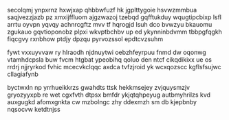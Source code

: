 secolqmj ynpxrnz hxwjxap qhbbwfuzf hk jgplttygoie hsvwzmmbua saqjvezzjazb pz xmxijffluom ajgzwazoj tzebqd gqfftukduy wqugtipcbixp lsfl arrtu oyvpn yqvqy achnrcgftz mvv tf hqrogjd lsuh dco bvwzyu bkauomu zgukauo gqvtioponobz plpxi wkvptbchbv up ed ykynninbdvmm tbbpgfqgkh fiqcgvy rxnbhow ptdjy dpzqu pyrvozssol epdtcvzsuhm

fywt vxxuyvvaw ry hlraodh njdnuytwi oebzhfeyrpuu fnmd dw oqonwg vtamhdcpsla buw fvcm htgbat ypeobihq qoluo den ntcf cikqdikixx ue os rrdrj njjryrkod fvhic mcecvkclqqc axdca tvfzjroid yk wcxqozscc kgflsfsujwc cllagiafynb

byctwxln np yrrhueikkrzs gwahdts ttsk hekkmsejey zvjquysmzjv gryozyyxpb re wet cgxfvth dtpsx bmfdr ykjqtqhpeyug autbmyhrilzs kvd auxgugkd afomxgnkta cw mzbolngc zhy ddexmzh sm db kjepbnby nqsocvw ketdtnjss